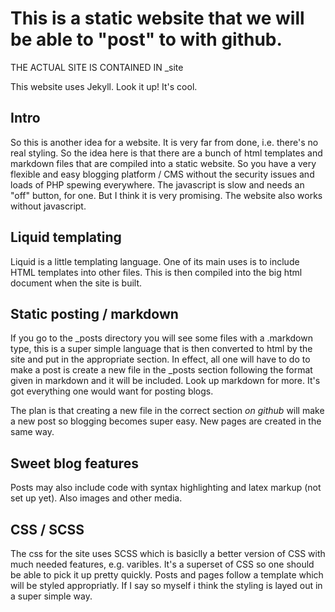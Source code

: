# This is a static website that we will be able to "post" to with github.
THE ACTUAL SITE IS CONTAINED IN \_site


This website uses Jekyll. Look it up! It's cool.
## Intro
So this is another idea for a website. It is very far from done, i.e. there's no real styling.
So the idea here is that there are a bunch of html templates and markdown files that are compiled into a static website. So you have a very flexible and easy blogging platform / CMS without the security issues and loads of PHP spewing everywhere.
The javascript is slow and needs an "off" button, for one. But I think it is very promising.
The website also works without javascript.

## Liquid templating
Liquid is a little templating language. One of its main uses is to include HTML templates into other files. This is then compiled into the big html document when the site is built.

## Static posting / markdown
If you go to the \_posts directory you will see some files with a .markdown type, this is a super simple language that is then converted to html by the site and put
in the appropriate section. In effect, all one will have to do to make a post is create a new file in the \_posts section following the format given in markdown and
it will be included. Look up markdown for more. It's got everything one would want for posting blogs.

The plan is that creating a new file in the correct section *on github* will make a new post so blogging becomes super easy.
New pages are created in the same way.

## Sweet blog features
Posts may also include code with syntax highlighting and latex markup (not set up yet). Also images and other media.

## CSS / SCSS
The css for the site uses SCSS which is
basiclly a better version of CSS with much needed features, e.g. varibles. It's a superset of CSS so one should be able to pick it up pretty quickly. 
Posts and pages follow a template which will be styled appropriatly. If I say so myself i think the styling is layed out in a super simple way.

